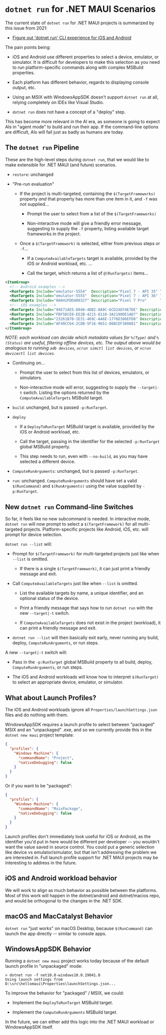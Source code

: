 # `dotnet run` for .NET MAUI Scenarios

The current state of `dotnet run` for .NET MAUI projects is summarized
by this issue from 2021:

* [Figure out 'dotnet run' CLI experience for iOS and Android](https://github.com/dotnet/xamarin/issues/26)

The pain points being:

* iOS and Android use different properties to select a device,
  emulator, or simulator. It is difficult for developers to make this
  selection as you need to run platform-specific commands along with
  complex MSBuild properties.

* Each platform has different behavior, regards to displaying console
  output, etc.

* Using an MSIX with WindowsAppSDK doesn't support `dotnet run` at all,
  relying completely on IDEs like Visual Studio.

* `dotnet run` does not have a concept of a "deploy" step.

This has become more relevant in the AI era, as someone is going to
expect AIs in "agent mode" to build and run their app. If the
command-line options are difficult, AIs will fail just as badly as
humans are today.

## The `dotnet run` Pipeline

These are the high-level steps during `dotnet run`, that we would like
to make extensible for .NET MAUI (and future) scenarios.

* `restore`: unchanged

* "Pre-run evaluation"

  * If the project is multi-targeted, containing the
    `$(TargetFrameworks)` property _and_ that property has more than one item in it, and `-f` was not supplied...

    * Prompt the user to select from a list of the
      `$(TargetFrameworks)`

    * Non-interactive mode will give a friendly error message,
      suggesting to supply the `-f` property, listing available target
      frameworks in the project.

  * Once a `$(TargetFramework)` is selected, either from previous
    steps or `-f`...

    * If a `ComputeAvailableTargets` target is available, provided by
      the iOS or Android workload, etc. ...

    * Call the target, which returns a list of `@(RunTargets)` items...

```xml
<ItemGroup>
  <!-- Android examples -->
  <RunTargets Include="emulator-5554"  Description="Pixel 7 - API 35" Type="Emulator" Status="Offline" />
  <RunTargets Include="emulator-5555"  Description="Pixel 7 - API 36" Type="Emulator" Status="Online" />
  <RunTargets Include="0A041FDD400327" Description="Pixel 7 Pro"      Type="Device"   Status="Online" />
  <!-- iOS examples -->
  <RunTargets Include="94E71AE5-8040-4DB2-8A9C-6CD24EF4E7DE" Description="iPhone 11 - iOS 18.6" Type="Simulator" Status="Shutdown" />
  <RunTargets Include="FBF5DCE8-EE2B-4215-8118-3A2190DE1AD7" Description="iPhone 14 - iOS 26.0" Type="Simulator" Status="Booted" />
  <RunTargets Include="23261B78-1E31-469C-A46E-1776D386EFD8" Description="My iPhone 13"         Type="Device"    Status="Unavailable" />
  <RunTargets Include="AF40CC64-2CDB-5F16-9651-86BCDF380881" Description="My iPhone 15"         Type="Device"    Status="Paired" />
</ItemGroup>
```

_NOTE: each workload can decide which metadata values for `%(Type)`
and `%(Status)` are useful, filtering offline devices, etc. The output
above would be analogous to running `adb devices`, `xcrun simctl list
devices`, or `xcrun devicectl list devices`._

* Continuing on...

  * Prompt the user to select from this list of devices, emulators,
    or simulators.

  * Non-interactive mode will error, suggesting to supply the
    `--target|-t` switch. Listing the options returned by the
    `ComputeAvailableTargets` MSBuild target.

* `build`: unchanged, but is passed `-p:RunTarget`.

* `deploy`

  * If a `DeployToRunTarget` MSBuild target is available, provided by the
    iOS or Android workload, etc.

  * Call the target, passing in the identifier for the selected
    `-p:RunTarget` global MSBuild property.

  * This step needs to run, even with `--no-build`, as you may have
    selected a different device.

* `ComputeRunArguments`: unchanged, but is passed `-p:RunTarget`.

* `run`: unchanged. `ComputeRunArguments` should have set a valid
  `$(RunCommand)` and `$(RunArguments)` using the value supplied by
  `-p:RunTarget`.

## New `dotnet run` Command-line Switches

So far, it feels like no new subcommand is needed. In interactive
mode, `dotnet run` will now prompt to select a `$(TargetFramework)`
for all multi-targeted projects. Platform-specific projects like
Android, iOS, etc. will prompt for device selection.

`dotnet run --list` will:

* Prompt for `$(TargetFramework)` for multi-targeted projects just
  like when `--list` is omitted.

  * If there is a single `$(TargetFramework)`, it can just print a
    friendly message and exit.

* Call `ComputeAvailableTargets` just like when `--list` is omitted.

  * List the available targets by name, a unique identifier, and an
    optional status of the device.

  * Print a friendly message that says how to run `dotnet run` with
    the new `--target|-t` switch.

  * If `ComputeAvailableTargets` does not exist in the project
    (workload), it can print a friendly message and exit.

* `dotnet run --list` will then basically exit early, never running
  any build, deploy, `ComputeRunArguments`, or run steps.

A new `--target|-t` switch will:

* Pass in the `-p:RunTarget` global MSBuild property to all build,
  deploy, `ComputeRunArguments`, or run steps.

* The iOS and Android workloads will know how to interpret `$(RunTarget)`
  to select an appropriate device, emulator, or simulator.

## What about Launch Profiles?

The iOS and Android workloads ignore all
`Properties/launchSettings.json` files and do nothing with them.

WindowsAppSDK requires a launch profile to select between "packaged"
MSIX and an "unpackaged" .exe, and so we currently provide this in the
`dotnet new maui` project template:

```json
{
  "profiles": {
    "Windows Machine": {
      "commandName": "Project",
      "nativeDebugging": false
    }
  }
}
```

Or if you want to be "packaged":

```json
{
  "profiles": {
    "Windows Machine": {
      "commandName": "MsixPackage",
      "nativeDebugging": false
    }
  }
}
```

Launch profiles don't immediately look useful for iOS or Android, as
the identifier you'd put in here would be different per developer --
you wouldn't want the value saved in source control. You could put a
generic selection like device vs emulator/simulator, but that isn't
addressing the problem we are interested in. Full launch profile
support for .NET MAUI projects may be interesting to address in the
future.

## iOS and Android workload behavior

We will work to align as much behavior as possible between the
platforms. Most of this work will happen in the dotnet/android and
dotnet/macios repo, and would be orthogonal to the changes in the .NET
SDK.

## macOS and MacCatalyst Behavior

`dotnet run` "just works" on macOS Desktop, because `$(RunCommand)`
can launch the app directly -- similar to console apps.

## WindowsAppSDK Behavior

Running a `dotnet new maui` project works today because of the default
launch profile in "unpackaged" mode:

```dotnetcli
> dotnet run -f net10.0-windows10.0.19041.0
Using launch settings from D:\src\hellomaui\Properties\launchSettings.json...
```

To improve the behavior for "packaged" / MSIX, we could:

* Implement the `DeployToRunTarget` MSBuild target.

* Implement the `ComputeRunArguments` MSBuild target.

In the future, we can either add this logic into the .NET MAUI
workload or WindowsAppSDK itself.
